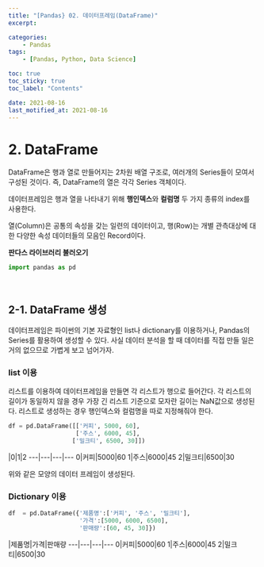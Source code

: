 ```yaml
---
title: "[Pandas} 02. 데이터프레임(DataFrame)"
excerpt:

categories:
    - Pandas
tags:
    - [Pandas, Python, Data Science]

toc: true
toc_sticky: true
toc_label: "Contents"

date: 2021-08-16
last_motified_at: 2021-08-16
---
```


# 2. DataFrame
DataFrame은 행과 열로 만들어지는 2차원 배열 구조로, 여러개의 Series들이 모여서 구성된 것이다. 즉, DataFrame의 열은 각각 Series 객체이다.

데이터프레임은 행과 열을 나타내기 위해 **행인덱스**와 **컬럼명** 두 가지 종류의 index를 사용한다.

열(Column)은 공통의 속성을 갖는 일련의 데이터이고, 행(Row)는 개별 관측대상에 대한 다양한 속성 데이터들의 모음인 Record이다.

**판다스 라이브러리 불러오기**

```py
import pandas as pd
```
<br/>

## 2-1. DataFrame 생성
데이터프레임은 파이썬의 기본 자료형인 list나 dictionary를 이용하거나, Pandas의 Series를 활용하여 생성할 수 있다. 사실 데이터 분석을 할 때 데이터를 직접 만들 일은 거의 없으므로 가볍게 보고 넘어가자.

### list 이용
리스트를 이용하여 데이터프레임을 만들면 각 리스트가 행으로 들어간다. 각 리스트의 길이가 동일하지 않을 경우 가장 긴 리스트 기준으로 모자란 길이는 NaN값으로 생성된다. 리스트로 생성하는 경우 행인덱스와 컬럼명을 따로 지정해줘야 한다.

```py
df = pd.DataFrame([['커피', 5000, 60],
                   ['주스', 6000, 45],
                  ['밀크티', 6500, 30]])
```

 |0|1|2
---|---|---|---
0|커피|5000|60
1|주스|6000|45
2|밀크티|6500|30

위와 같은 모양의 데이터 프레임이 생성된다.

### Dictionary 이용
```py
df  = pd.DataFrame({'제품명':['커피', '주스', '밀크티'],
                    '가격':[5000, 6000, 6500],
                    '판매량':[60, 45, 30]})
```

 |제품명|가격|판매량
---|---|---|---
0|커피|5000|60
1|주스|6000|45
2|밀크티|6500|30